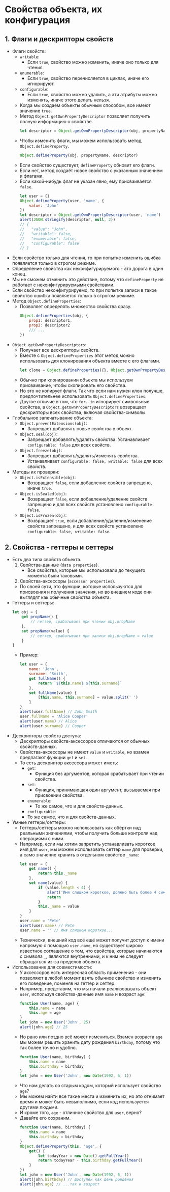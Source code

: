 # Свойства объекта, их конфигурация

## 1. Флаги и дескрипторы свойств
- Флаги свойств:
    - `writable`:
        - Если `true`, свойство можно изменить, иначе оно только для чтения.
    - `enumerable`:
        - Если `true`, свойство перечисляется в циклах, иначе его игнорируют.
    - `configurable`:
        - Если `true`, свойство можно удалить, а эти атрибуты можно изменять, иначе этого делать нельзя.
    - Когда мы создаём объекты обычным способом, все имеют значение `true`.
    - Метод `Object.getOwnPropertyDescriptor` позволяет получить полную информацию о свойстве.
        ```js
        let descriptor = Object.getOwnPropertyDescriptor(obj, propertyName)
        ```
    - Чтобы изменить флаги, мы можем использовать метод `Object.defineProperty`.
        ```js
        Object.defineProperty(obj, propertyName, descriptor)
        ```
    - Если свойство существует, `defineProperty` обновит его флаги.
    - Если нет, метод создаёт новое свойство с указанным значением и флагами.
    - Если какой-нибудь флаг не указан явно, ему присваивается `false`.
        ```js
        let user = {}
        Object.defineProperty(user, 'name', {
            value: 'John'
        })
        let descriptor = Object.getOwnPropertyDescriptor(user, 'name')
        alert(JSON.stringify(descriptor, null, 2))
        // {
        //   "value": "John",
        //   "writable": false,
        //   "enumerable": false,
        //   "configurable": false
        // }
        ```
- Если свойство только для чтения, то при попытке изменить ошибка появляется только в строгом режиме.
- Определение свойства как неконфигурируемого - это дорога в один конец.
- Мы не сможем отменить это действие, потому что `defineProperty` не работает с неконфигурируемыми свойствами.
- Если свойство неконфигурируемо, то при попытке записи в такое свойство ошибка появляется только в строгом режиме.
- Метод `Object.defineProperties`:
    - Позволяет определять множество свойства сразу.
        ```js
        Object.defineProperties(obj, {
            prop1: descriptor1,
            prop2: descriptor2
            /// ...
        })
        ```
- `Object.getOwnPropertyDescriptors`:
    - Получает все дескрипторы свойств.
    - Вместе с `Object.defineProperties` этот метод можно использовать для клонирования объекта вместе с его флагами.
        ```js
        let clone = Object.defineProperties({}, Object.getOwnPropertyDescriptors(obj))
        ```
    - Обычно при клонировании объекта мы используем присваивание, чтобы скопировать его свойства.
    - Но это не копирует флаги. Так что если нам нужен клон получше, предпочтительнее использовать `Object.defineProperties`.
    - Другое отличие в том, что `for..in` игнорирует символьные свойства, а `Object.getOwnPropertyDescriptors` возвращает дескрипторы всех свойства, включая свойства-символы.
- Глобальное запечатывание объекта:
    - `Object.preventExtensions(obj)`:
        - Запрещает добавлять новые свойства в объект.
    - `Object.seal(obj)`:
        - Запрещает добавлять/удалять свойства. Устанавливает `configurable: false` для всех свойств.
    - `Object.freeze(obj)`:
        - Запрещает добавлять/удалять/изменять свойства.
        - Устанавливает `configurable: false, writable: false` для всех свойств.
- Методы их проверки:
    - `Object.isExtensible(obj)`:
        - Возвращает `false`, если добавление свойств запрещено, иначе `true`.
    - `Object.isSealed(obj)`:
        - Возвращает `false`, если добавление/удаление свойств запрещено и для всех свойств установлено `configurable: false`.
    - `Object.isFrozen(obj)`:
        - Возвращает `true`, если добавление/удаление/изменение свойств запрещено, и для всех свойств установлено `configurable: false, writable: false`.

## 2. Свойства - геттеры и сеттеры
- Есть два типа свойств объекта.
    1. Свойства-данные (`data properties`).
        - Все свойства, которые мы использовали до текущего момента были таковыми.
    2. Свойства-аксессоры (`accessor properties`).
    - По своей сути, это функции, которые используются для присвоения и получения значения, но во внешнем коде они выглядят как обычные свойства объекта.
- Геттеры и сеттеры:
    ```js
    let obj = {
        get propName() {
            // геттер, срабатывает при чтении obj.propName
        },
        set propName(value) {
            // сеттер, срабатывает при записи obj.propName = value
        }
    }
    ```
    - Пример:
        ```js
        let user = {
            name: 'John',
            surname: 'Smith',
            get fullName() {
                return `${this.name} ${this.surname}`
            },
            set fullName(value) {
                [this.name, this.surname] = value.split(' ')
            }
        }
        alert(user.fullName) // John Smith
        user.fullName = 'Alice Cooper'
        alert(user.name) // Alice
        alert(user.surname) // Cooper
        ```
- Дескрипторы свойств доступа:
    - Дескрипторы свойств-аксессоров отличаются от обычных свойств-данных.
    - Свойства-аксессоры не имеют `value` и `writable`, но взамен предлагают функции `get` и `set`.
    - То есть дескриптор аксессора может иметь:
        - `get`:
            - Функция без аргументов, которая срабатывает при чтении свойства.
        - `set`:
            - Функция, принимающая один аргумент, вызываемая при присвоении свойства.
        - `enumerable`:
            - То же самое, что и для свойств-данных.
        - `configurable`:
        - То же самое, что и для свойств-данных.
- Умные геттеры/сеттеры:
    - Геттеры/сеттеры можно использовать как обёртки над реальными значениями, чтобы получить больше контроля над операциями с ними.
    - Например, если мы хотим запретить устанавливать короткое имя для `user`, мы можем использовать сеттер `name` для проверки, а само значение хранить в отдельном свойстве `_name`:
        ```js
        let user = {
            get name() {
                return this._name
            },
            set name(value) {
                if (value.length < 4) {
                    alert('Имя слишком короткое, должно быть более 4 символов')
                    return
                }
                this._name = value
            }
        }
        user.name = 'Pete'
        alert(user.name) // Pete
        user.name = '' // Имя слишком короткое...
        ```
    - Технически, внешний код всё ещё может получит доступ к имени напрямую с помощью `user.name`, но существует широко известное соглашение о том, что свойства, которые начинаются с символа `_`, являются внутренними, и к ним не следует обращаться из-за пределов объекта.
- Использование для совместимости:
    - У аксессоров есть интересная область применения - они позволяют в любой момент взять обычное свойство и изменить его поведение, поменяв на геттер и сеттер.
    - Например, представим, что мы начали реализовывать объект `user`, используя свойства-данные имя `name` и возраст `age`:
        ```js
        function User(name, age) {
            this.name = name
            this.age = age
        }
        let john = new User('John', 25)
        alert(john.age) // 25
        ```
    - Но рано или поздно всё может измениться. Взамен возраста `age` мы можем решить хранить дату рождения `birthday`, потому что так более точно и удобно.
        ```js
        function User(name, birthday) {
            this.name = name
            this.birthday = birthday
        }
        let john = new User('John', new Date(1992, 6, 1))
        ```
    - Что нам делать со старым кодом, который использует свойство `age`?
    - Мы можем найти все такие места и изменить их, но это отнимает время и может быть невыполнимо, если код используется другими людьми.
    - И кроме того, `age` - отличное свойство для `user`, верно?
    - Давайте его сохраним.
        ```js
        function User(name, birthday) {
            this.name = name
            this.birthday = birthday
        }
        Object.defineProperty(this, 'age', {
            get() {
                let todayYear = new Date().getFullYear()
                return todayYear - this.birthday.getFullYear()
            }
        })
        let john = new User('John', new Date(1992, 6, 1))
        alert(john.birthday) // доступен как день рождения
        alert(john.age) // ...так и возраст
        ```
